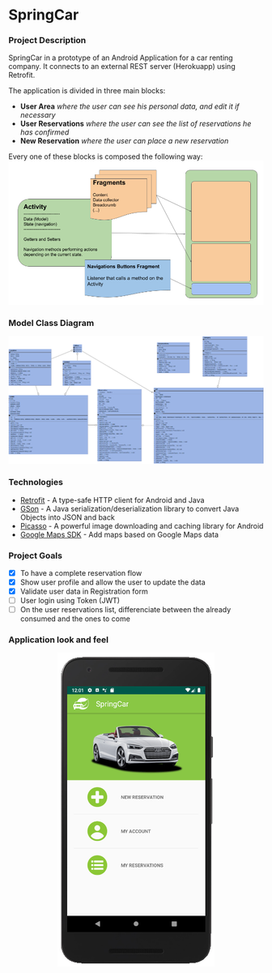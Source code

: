 # SpringCar

### Project Description

SpringCar in a prototype of an Android Application for a car renting company.
It connects to an external REST server (Herokuapp) using Retrofit.

The application is divided in three main blocks:
- **User Area** _where the user can see his personal data, and edit it if necessary_
- **User Reservations** _where the user can see the list of reservations he has confirmed_
- **New Reservation** _where the user can place a new reservation_

Every one of these blocks is composed the following way:
![STRUCTURE](doc/block_structure.png)

### Model Class Diagram
![UML](doc/model_uml.png)

### Technologies
* [Retrofit](https://square.github.io/retrofit/) - A type-safe HTTP client for Android and Java
* [GSon](https://github.com/google/gson) - A Java serialization/deserialization library to convert Java Objects into JSON and back
* [Picasso](https://square.github.io/picasso/) - A powerful image downloading and caching library for Android
* [Google Maps SDK](https://developers.google.com/maps/documentation/android-sdk/intro) - Add maps based on Google Maps data


### Project Goals
- [x] To have a complete reservation flow
- [x] Show user profile and allow the user to update the data
- [x] Validate user data in Registration form
- [ ] User login using Token (JWT)
- [ ] On the user reservations list, differenciate between the already consumed and the ones to come

### Application look and feel
<p align="center">
  <img src="doc/spc_main-menu.PNG">
</p>

